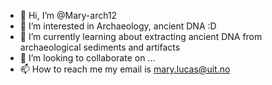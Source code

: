 - 👋 Hi, I’m @Mary-arch12
- 👀 I’m interested in Archaeology, ancient DNA :D
- 🌱 I’m currently learning about extracting ancient DNA from archaeological sediments and artifacts
- 💞️ I’m looking to collaborate on ...
- 📫 How to reach me my email is mary.lucas@uit.no 

<!---
Mary-arch12/Mary-arch12 is a ✨ special ✨ repository because its `README.md` (this file) appears on your GitHub profile.
You can click the Preview link to take a look at your changes.
--->
